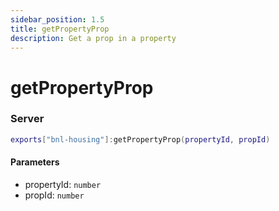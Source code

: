 ```yaml
---
sidebar_position: 1.5
title: getPropertyProp
description: Get a prop in a property
---
```


# getPropertyProp

### Server

```lua
exports["bnl-housing"]:getPropertyProp(propertyId, propId)
```

#### Parameters

- propertyId: `number`
- propId: `number`
